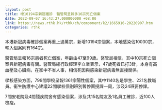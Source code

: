 ```yaml
---
layout: post
title: 增10194宗新冠確診　醫管局呈報多16宗死亡個案
date: 2022-09-07 16:43:27.000000000 +08:00
link: https://news.rthk.hk/rthk/ch/component/k2/1665916-20220907.htm
categories: rthk
---
```


本港新冠病毒確診個案再重上過萬宗，新增10194宗個案，本地感染佔10030宗，輸入個案則有164宗。

醫管局呈報16宗患者死亡個案，年齡由47至99歲。醫管局相信，其中10宗死亡個案與新冠病毒有關。醫管局總行政經理李立業表示，47歲死者已打3針，本身有高血壓及心臟病，在家中不省人事，相信死因與感染新冠病毒無直接關係。

學校感染方面，799間學校呈報1361宗陽性個案，其中1140名是學生、221名教職員。衞生防護中心建議22間學校個別班別暫停面授課一周，涉及24班要停課。

7間安老院及4間殘疾院舍有感染個案，涉及共15名院友及1名員工確診，近100人檢疫。
